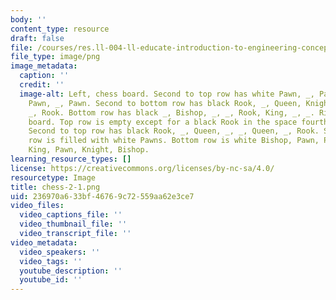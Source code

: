 ```yaml
---
body: ''
content_type: resource
draft: false
file: /courses/res.ll-004-ll-educate-introduction-to-engineering-concepts-spring-2022/chess-2-1.png
file_type: image/png
image_metadata:
  caption: ''
  credit: ''
  image-alt: Left, chess board. Second to top row has white Pawn, _, Pawn, _, Pawn,
    Pawn, _, Pawn. Second to bottom row has black Rook, _, Queen, Knight, _, Queen,
    _, Rook. Bottom row has black _, Bishop, _, _, Rook, King, _, _. Right, chess
    board. Top row is empty except for a black Rook in the space fourth from the left.
    Second to top row has black Rook, _, Queen, _, _, Queen, _, Rook. Second to bottom
    row is filled with white Pawns. Bottom row is white Bishop, Pawn, Pawn, Pawn,
    King, Pawn, Knight, Bishop.
learning_resource_types: []
license: https://creativecommons.org/licenses/by-nc-sa/4.0/
resourcetype: Image
title: chess-2-1.png
uid: 236970a6-33bf-4676-9c72-559aa62e3ce7
video_files:
  video_captions_file: ''
  video_thumbnail_file: ''
  video_transcript_file: ''
video_metadata:
  video_speakers: ''
  video_tags: ''
  youtube_description: ''
  youtube_id: ''
---
```

